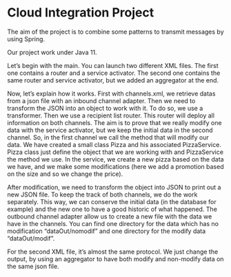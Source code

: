 # Cloud Integration Project

The aim of the project is to combine some patterns to transmit messages by using Spring.

Our project work under Java 11.


Let’s begin with the main. You can launch two different XML files. The first one contains a router and a service activator. The second one contains the same router and service activator, but we added an aggregator at the end.

Now, let’s explain how it works. First with channels.xml, we retrieve datas from a json file with an inbound channel adapter. Then we need to transform the JSON into an object to work with it. To do so, we use a transformer. Then we use a recipient list router. This router will deploy all information on both channels. The aim is to prove that we really modify one data with the service activator, but we keep the initial data in the second channel. So, in the first channel we call the method that will modify our data. We have created a small class Pizza and his associated PizzaService. Pizza class just define the object that we are working with and PizzaService the method we use. In the service, we create a new pizza based on the data we have, and we make some modifications (here we add a promotion based on the size and so we change the price). 

After modification, we need to transform the object into JSON to print out a new JSON file. To keep the track of both channels, we do the work separately. This way, we can conserve the initial data (in the database for example) and the new one to have a good historic of what happened. The outbound channel adapter allow us to create a new file with the data we have in the channels. You can find one directory for the data which has no modification “dataOut/nomodif” and one directory for the modify data “dataOut/modif”.


For the second XML file, it’s almost the same protocol. We just change the output, by using an aggregator to have both modify and non-modify data on the same json file.

